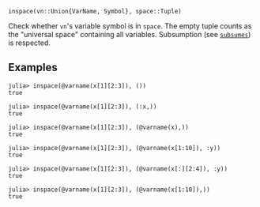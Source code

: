 ```
inspace(vn::Union{VarName, Symbol}, space::Tuple)
```

Check whether `vn`'s variable symbol is in `space`.  The empty tuple counts as the "universal space" containing all variables. Subsumption (see [`subsumes`](@ref)) is respected.

## Examples

```jldoctest
julia> inspace(@varname(x[1][2:3]), ())
true

julia> inspace(@varname(x[1][2:3]), (:x,))
true

julia> inspace(@varname(x[1][2:3]), (@varname(x),))
true

julia> inspace(@varname(x[1][2:3]), (@varname(x[1:10]), :y))
true

julia> inspace(@varname(x[1][2:3]), (@varname(x[:][2:4]), :y))
true

julia> inspace(@varname(x[1][2:3]), (@varname(x[1:10]),))
true
```
